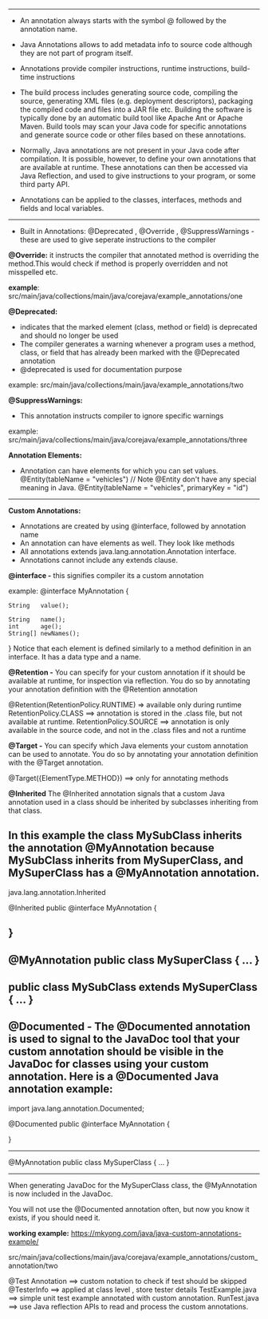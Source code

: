 ---------------------------------------------------------------------------------------------------------------------------------------
- An annotation always starts with the symbol @ followed by the annotation name.
- Java Annotations allows to add metadata info to source code although they are not part of program itself.
- Annotations provide compiler instructions, runtime instructions, build-time instructions 

- The build process includes generating source code, compiling the source, generating XML files (e.g. deployment descriptors), packaging the compiled code and files into a JAR file etc. Building the software is typically done by an automatic build tool like Apache Ant or Apache Maven. Build tools may scan your Java code for specific annotations and generate source code or other files based on these annotations.
- Normally, Java annotations are not present in your Java code after compilation. It is possible, however, to define your own annotations that are available at runtime. These annotations can then be accessed via Java Reflection, and used to give instructions to your program, or some third party API.

- Annotations can be applied to the classes, interfaces, methods and fields and local variables. 

---------------------------------------------------------------------------------------------------------------------------------------
- Built in Annotations: @Deprecated , @Override , @SuppressWarnings  - these are used to give seperate instructions to the compiler

**@Override:** it instructs the compiler that annotated method is overriding the method.This would check if method is properly overridden and not misspelled etc.

**example**: src/main/java/collections/main/java/corejava/example_annotations/one

**@Deprecated:** 
- indicates that the marked element (class, method or field) is deprecated and should no longer be used
-  The compiler generates a warning whenever a program uses a method, class, or field that has already been marked with the @Deprecated annotation
- @deprecated is used for documentation purpose

example: src/main/java/collections/main/java/example_annotations/two

**@SuppressWarnings:**
- This annotation instructs compiler to ignore specific warnings

example: src/main/java/collections/main/java/corejava/example_annotations/three

**Annotation Elements:** 
- Annotation can have elements for which you can set values.
@Entity(tableName = "vehicles")  // Note @Entity don't have any special meaning in Java. 
@Entity(tableName = "vehicles", primaryKey = "id")
---------------------------------------------------------------------------------------------------------------------------------------
**Custom Annotations:** 

- Annotations are created by using @interface, followed by annotation name
- An annotation can have elements as well. They look like methods
- All annotations extends java.lang.annotation.Annotation interface. 
- Annotations cannot include any extends clause.

**@interface -** this signifies compiler its a custom annotation

example: 
@interface MyAnnotation {

    String   value();

    String   name();
    int      age();
    String[] newNames();

}
Notice that each element is defined similarly to a method definition in an interface. It has a data type and a name.

**@Retention -** 
You can specify for your custom annotation if it should be available at runtime, for inspection via reflection. You do so by annotating your annotation definition with the @Retention annotation

@Retention(RetentionPolicy.RUNTIME)   => available only during runtime
RetentionPolicy.CLASS  ==> annotation is stored in the .class file, but not available at runtime.
RetentionPolicy.SOURCE ==> annotation is only available in the source code, and not in the .class files and not a runtime

**@Target  -** 
You can specify which Java elements your custom annotation can be used to annotate. You do so by annotating your annotation definition with the @Target annotation.

@Target({ElementType.METHOD}) ==> only for annotating methods


**@Inherited**
The @Inherited annotation signals that a custom Java annotation used in a class should be inherited by subclasses inheriting from that class.

In this example the class MySubClass inherits the annotation @MyAnnotation because MySubClass inherits from MySuperClass, and MySuperClass has a @MyAnnotation annotation.
--------------------------------------------
java.lang.annotation.Inherited

@Inherited
public @interface MyAnnotation {

}
--------------------------------------------

@MyAnnotation
public class MySuperClass { ... }
--------------------------------------------
public class MySubClass extends MySuperClass { ... }
--------------------------------------------

**@Documented -** 
The @Documented annotation is used to signal to the JavaDoc tool that your custom annotation should be visible in the JavaDoc for classes using your custom annotation. Here is a @Documented Java annotation example:
--------------------------------------------
import java.lang.annotation.Documented;

@Documented
public @interface MyAnnotation {

}

--------------------------------------------
@MyAnnotation
public class MySuperClass { ... }

--------------------------------------------
When generating JavaDoc for the MySuperClass class, the @MyAnnotation is now included in the JavaDoc.

You will not use the @Documented annotation often, but now you know it exists, if you should need it.

**working example:**
https://mkyong.com/java/java-custom-annotations-example/

src/main/java/collections/main/java/corejava/example_annotations/custom_annotation/two

@Test Annotation  ==> custom notation to check if test should be skipped
@TesterInfo ==> applied at class level , store tester details
TestExample.java ==> simple unit test example annotated with custom annotation. 
RunTest.java ==>  use Java reflection APIs to read and process the custom annotations.